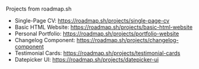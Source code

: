 Projects from roadmap.sh

- Single-Page CV: https://roadmap.sh/projects/single-page-cv
- Basic HTML Website: https://roadmap.sh/projects/basic-html-website
- Personal Portfolio: https://roadmap.sh/projects/portfolio-website
- Changelog Component: https://roadmap.sh/projects/changelog-component
- Testimonial Cards: https://roadmap.sh/projects/testimonial-cards
- Datepicker UI: https://roadmap.sh/projects/datepicker-ui
